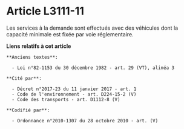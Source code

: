 # Article L3111-11

Les services à la demande sont effectués avec des véhicules dont la capacité minimale est fixée par voie réglementaire.

**Liens relatifs à cet article**

	**Anciens textes**:

	  - Loi n°82-1153 du 30 décembre 1982 - art. 29 (VT), alinéa 3

	**Cité par**:

	  - Décret n°2017-23 du 11 janvier 2017 - art. 1
	  - Code de l'environnement - art. D224-15-2 (V)
	  - Code des transports - art. D1112-8 (V)

	**Codifié par**:

	  - Ordonnance n°2010-1307 du 28 octobre 2010 - art. (V)
